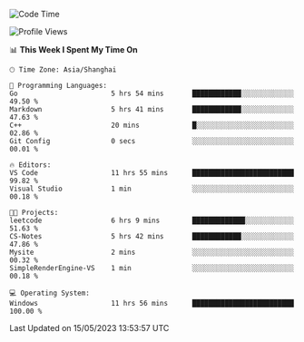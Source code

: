 <!--START_SECTION:waka-->
![Code Time](http://img.shields.io/badge/Code%20Time-926%20hrs%201%20min-blue)

![Profile Views](http://img.shields.io/badge/Profile%20Views-0-blue)

📊 **This Week I Spent My Time On** 

```text
🕑︎ Time Zone: Asia/Shanghai

💬 Programming Languages: 
Go                       5 hrs 54 mins       ████████████░░░░░░░░░░░░░   49.50 % 
Markdown                 5 hrs 41 mins       ████████████░░░░░░░░░░░░░   47.63 % 
C++                      20 mins             █░░░░░░░░░░░░░░░░░░░░░░░░   02.86 % 
Git Config               0 secs              ░░░░░░░░░░░░░░░░░░░░░░░░░   00.01 % 

🔥 Editors: 
VS Code                  11 hrs 55 mins      █████████████████████████   99.82 % 
Visual Studio            1 min               ░░░░░░░░░░░░░░░░░░░░░░░░░   00.18 % 

🐱‍💻 Projects: 
leetcode                 6 hrs 9 mins        █████████████░░░░░░░░░░░░   51.63 % 
CS-Notes                 5 hrs 42 mins       ████████████░░░░░░░░░░░░░   47.86 % 
Mysite                   2 mins              ░░░░░░░░░░░░░░░░░░░░░░░░░   00.32 % 
SimpleRenderEngine-VS    1 min               ░░░░░░░░░░░░░░░░░░░░░░░░░   00.18 % 

💻 Operating System: 
Windows                  11 hrs 56 mins      █████████████████████████   100.00 % 
```


 Last Updated on 15/05/2023 13:53:57 UTC
<!--END_SECTION:waka-->